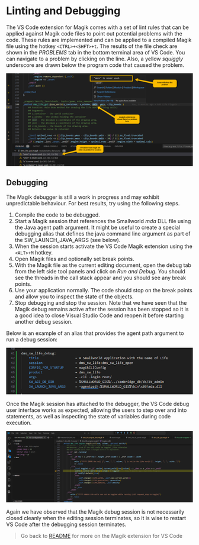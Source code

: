 # Linting and Debugging

The VS Code extension for Magik comes with a set of lint rules that can be applied against Magik code files to point out potential problems with the code.  These rules are implemented and can be applied to a compiled Magik file using the hotkey `<CTRL>+<SHFT>+t`.  The results of the file check are shown in the _PROBLEMS_ tab in the bottom terminal area of VS Code.  You can navigate to a problem by clicking on the line.  Also, a yellow _squiggly_ underscore are drawn below the program code that caused the problem.

![Linting](./images/linting.png)


## Debugging

The Magik debugger is still a work in progress and may exhibit unpredictable behaviour.  For best results, try using the following steps.

1. Compile the code to be debugged.
2. Start a Magik session that references the Smallworld _mda_ DLL file using the Java agent path argument.  It might be useful to create a special debugging alias that defines the java command line argument as part of the SW_LAUNCH_JAVA_ARGS (see below).
3. When the session starts activate the VS Code Magik extension using the `<ALT>+M` hotkey.
4. Open Magik files and optionally set break points.
5. With the Magik file as the current editing document, open the debug tab from the left side tool panels and click on _Run and Debug_.  You should see the threads in the call stack appear and you should see any break points.
6. Use your application normally.  The code should stop on the break points and allow you to inspect the state of the objects.
7. Stop debugging and stop the session.  Note that we have seen that the Magik debug remains active after the session has been stopped so it is a good idea to close Visual Studio Code and reopen it before starting another debug session.

Below is an example of an alias that provides the agent path argument to run a debug session:

![Debugging-alias](./images/debug_alias.png)

Once the Magik session has attached to the debugger, the VS Code debug user interface works as expected, allowing the users to step over and into statements, as well as inspecting the state of variables during code execution.

![Debugging-Session](./images/debug_session.png)

Again we have observed that the Magik debug session is not necessarily closed cleanly when the editing session terminates, so it is wise to restart VS Code after the debugging session terminates.

> Go back to [README](../README.md) for more on the Magik extension for VS Code
